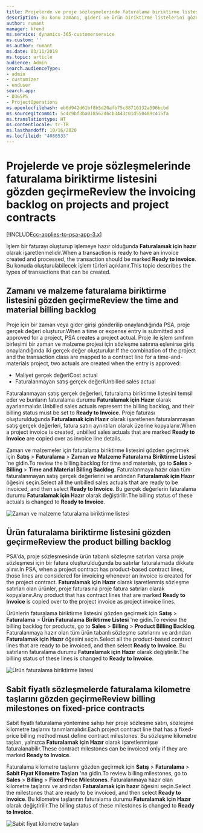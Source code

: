 ```yaml
---
title: Projelerde ve proje sözleşmelerinde faturalama biriktirme listesini gözden geçirme
description: Bu konu zamanı, gideri ve ürün biriktirme listelerini gözden geçirme ve bunları faturalama için hazır olarak işaretleme hakkında bilgi sağlar.
author: rumant
manager: kfend
ms.service: dynamics-365-customerservice
ms.custom: ''
ms.author: rumant
ms.date: 03/11/2019
ms.topic: article
audience: Admin
search.audienceType:
- admin
- customizer
- enduser
search.app:
- D365PS
- ProjectOperations
ms.openlocfilehash: eb6d942d61bf8b5d20afb75c88716132a596bcbd
ms.sourcegitcommit: 5c4c9bf3ba018562d6cb3443c01d550489c415fa
ms.translationtype: HT
ms.contentlocale: tr-TR
ms.lasthandoff: 10/16/2020
ms.locfileid: "4086533"
---
```

# <a name="review-the-invoicing-backlog-on-projects-and-project-contracts"></a><span data-ttu-id="9792a-103">Projelerde ve proje sözleşmelerinde faturalama biriktirme listesini gözden geçirme</span><span class="sxs-lookup"><span data-stu-id="9792a-103">Review the invoicing backlog on projects and project contracts</span></span>

[!INCLUDE[cc-applies-to-psa-app-3.x](../includes/cc-applies-to-psa-app-3x.md)]

<span data-ttu-id="9792a-104">İşlem bir faturayı oluşturup işlemeye hazır olduğunda **Faturalamak için hazır** olarak işaretlenmelidir.</span><span class="sxs-lookup"><span data-stu-id="9792a-104">When a transaction is ready to have an invoice created and processed, the transaction should be marked **Ready to invoice**.</span></span> <span data-ttu-id="9792a-105">Bu konuda oluşturulabilecek işlem türleri açıklanır.</span><span class="sxs-lookup"><span data-stu-id="9792a-105">This topic describes the types of transactions that can be created.</span></span>

## <a name="review-the-time-and-material-billing-backlog"></a><span data-ttu-id="9792a-106">Zamanı ve malzeme faturalama biriktirme listesini gözden geçirme</span><span class="sxs-lookup"><span data-stu-id="9792a-106">Review the time and material billing backlog</span></span>

<span data-ttu-id="9792a-107">Proje için bir zaman veya gider girişi gönderilip onaylandığında PSA, proje gerçek değeri oluşturur.</span><span class="sxs-lookup"><span data-stu-id="9792a-107">When a time or expense entry is submitted and approved for a project, PSA creates a project actual.</span></span> <span data-ttu-id="9792a-108">Proje ile işlem sınıfının birleşimi bir zaman ve malzeme projesi için sözleşme satırına eşlenirse giriş onaylandığında iki gerçek değer oluşturulur:</span><span class="sxs-lookup"><span data-stu-id="9792a-108">If the combination of the project and the transaction class are mapped to a contract line for a time-and-materials project, two actuals are created when the entry is approved:</span></span>

- <span data-ttu-id="9792a-109">Maliyet gerçek değeri</span><span class="sxs-lookup"><span data-stu-id="9792a-109">Cost actual</span></span> 
- <span data-ttu-id="9792a-110">Faturalanmayan satış gerçek değeri</span><span class="sxs-lookup"><span data-stu-id="9792a-110">Unbilled sales actual</span></span>

<span data-ttu-id="9792a-111">Faturalanmayan satış gerçek değerleri, faturalama biriktirme listesini temsil eder ve bunların faturalama durumu **Faturalamak için Hazır** olarak ayarlanmalıdır.</span><span class="sxs-lookup"><span data-stu-id="9792a-111">Unbilled sales actuals represent the billing backlog, and their billing status must be set to **Ready to Invoice**.</span></span> <span data-ttu-id="9792a-112">Proje faturası oluşturulduğunda **Faturalamak için Hazır** olarak işaretlenen faturalanmayan satış gerçek değerleri, fatura satırı ayrıntıları olarak üzerine kopyalanır.</span><span class="sxs-lookup"><span data-stu-id="9792a-112">When a project invoice is created, unbilled sales actuals that are marked **Ready to Invoice** are copied over as invoice line details.</span></span>

<span data-ttu-id="9792a-113">Zaman ve malzemeler için faturalama biriktirme listesini gözden geçirmek için **Satış** \> **Faturalama** \> **Zaman ve Malzeme Faturalama Biriktirme Listesi** 'ne gidin.</span><span class="sxs-lookup"><span data-stu-id="9792a-113">To review the billing backlog for time and materials, go to **Sales** \> **Billing** \> **Time and Material Billing Backlog**.</span></span> <span data-ttu-id="9792a-114">Faturalanmaya hazır olan tüm faturalanmayan satış gerçek değerlerini ve ardından **Faturalamak için Hazır** öğesini seçin.</span><span class="sxs-lookup"><span data-stu-id="9792a-114">Select all the unbilled sales actuals that are ready to be invoiced, and then select **Ready to Invoice**.</span></span> <span data-ttu-id="9792a-115">Bu gerçek değerlerin faturalama durumu **Faturalamak için Hazır** olarak değiştirilir.</span><span class="sxs-lookup"><span data-stu-id="9792a-115">The billing status of these actuals is changed to **Ready to Invoice**.</span></span>

![Zaman ve malzeme faturalama biriktirme listesi](media/TMBacklog.png)

## <a name="review-the-product-billing-backlog"></a><span data-ttu-id="9792a-117">Ürün faturalama biriktirme listesini gözden geçirme</span><span class="sxs-lookup"><span data-stu-id="9792a-117">Review the product billing backlog</span></span>

<span data-ttu-id="9792a-118">PSA'da, proje sözleşmesinde ürün tabanlı sözleşme satırları varsa proje sözleşmesi için bir fatura oluşturulduğunda bu satırlar faturalamada dikkate alınır.</span><span class="sxs-lookup"><span data-stu-id="9792a-118">In PSA, when a project contract has product-based contract lines, those lines are considered for invoicing whenever an invoice is created for the project contract.</span></span> <span data-ttu-id="9792a-119">**Faturalamak için Hazır** olarak işaretlenmiş sözleşme satırları olan ürünler, proje faturasına proje fatura satırları olarak kopyalanır.</span><span class="sxs-lookup"><span data-stu-id="9792a-119">Any product that has contract lines that are marked **Ready to Invoice** is copied over to the project invoice as project invoice lines.</span></span>

<span data-ttu-id="9792a-120">Ürünlerin faturalama biriktirme listesini gözden geçirmek için **Satış** \> **Faturalama** \> **Ürün Faturalama Biriktirme Listesi** 'ne gidin.</span><span class="sxs-lookup"><span data-stu-id="9792a-120">To review the billing backlog for products, go to **Sales** \> **Billing** \> **Product Billing Backlog**.</span></span> <span data-ttu-id="9792a-121">Faturalanmaya hazır olan tüm ürün tabanlı sözleşme satırlarını ve ardından **Faturalamak için Hazır** öğesini seçin.</span><span class="sxs-lookup"><span data-stu-id="9792a-121">Select all the product-based contract lines that are ready to be invoiced, and then select **Ready to Invoice**.</span></span> <span data-ttu-id="9792a-122">Bu satırların faturalama durumu **Faturalamak için Hazır** olarak değiştirilir.</span><span class="sxs-lookup"><span data-stu-id="9792a-122">The billing status of these lines is changed to **Ready to Invoice**.</span></span>

![Ürün faturalama biriktirme listesi](media/ProductBacklog.png)

## <a name="review-billing-milestones-on-fixed-price-contracts"></a><span data-ttu-id="9792a-124">Sabit fiyatlı sözleşmelerde faturalama kilometre taşlarını gözden geçirme</span><span class="sxs-lookup"><span data-stu-id="9792a-124">Review billing milestones on fixed-price contracts</span></span>

<span data-ttu-id="9792a-125">Sabit fiyatlı faturalama yöntemine sahip her proje sözleşme satırı, sözleşme kilometre taşlarını tanımlamalıdır.</span><span class="sxs-lookup"><span data-stu-id="9792a-125">Each project contract line that has a fixed-price billing method must define contract milestones.</span></span> <span data-ttu-id="9792a-126">Bu sözleşme kilometre taşları, yalnızca **Faturalamak için Hazır** olarak işaretlenmişse faturalanabilir.</span><span class="sxs-lookup"><span data-stu-id="9792a-126">These contract milestones can be invoiced only if they are marked **Ready to Invoice**.</span></span> 

<span data-ttu-id="9792a-127">Faturalama kilometre taşlarını gözden geçirmek için **Satış** \> **Faturalama** \> **Sabit Fiyat Kilometre Taşları** 'na gidin.</span><span class="sxs-lookup"><span data-stu-id="9792a-127">To review billing milestones, go to **Sales** \> **Billing** \> **Fixed Price Milestones**.</span></span> <span data-ttu-id="9792a-128">Faturalanmaya hazır olan kilometre taşlarını ve ardından **Faturalamak için hazır** öğesini seçin.</span><span class="sxs-lookup"><span data-stu-id="9792a-128">Select the milestones that are ready to be invoiced, and then select **Ready to invoice**.</span></span> <span data-ttu-id="9792a-129">Bu kilometre taşlarının faturalama durumu **Faturalamak için Hazır** olarak değiştirilir.</span><span class="sxs-lookup"><span data-stu-id="9792a-129">The billing status of these milestones is changed to **Ready to Invoice**.</span></span>

![Sabit fiyat kilometre taşları](media/FPBacklog.png)
